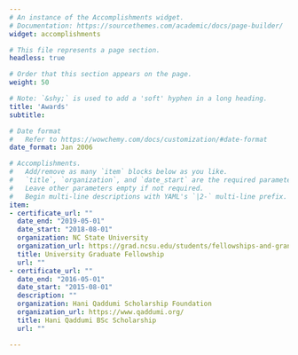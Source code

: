 ```yaml
---
# An instance of the Accomplishments widget.
# Documentation: https://sourcethemes.com/academic/docs/page-builder/
widget: accomplishments

# This file represents a page section.
headless: true

# Order that this section appears on the page.
weight: 50

# Note: `&shy;` is used to add a 'soft' hyphen in a long heading.
title: 'Awards'
subtitle:

# Date format
#   Refer to https://wowchemy.com/docs/customization/#date-format
date_format: Jan 2006

# Accomplishments.
#   Add/remove as many `item` blocks below as you like.
#   `title`, `organization`, and `date_start` are the required parameters.
#   Leave other parameters empty if not required.
#   Begin multi-line descriptions with YAML's `|2-` multi-line prefix.
item:
- certificate_url: ""
  date_end: "2019-05-01"
  date_start: "2018-08-01"
  organization: NC State University
  organization_url: https://grad.ncsu.edu/students/fellowships-and-grants/opportunities/university-graduate-fellowships/
  title: University Graduate Fellowship
  url: ""
- certificate_url: ""
  date_end: "2016-05-01"
  date_start: "2015-08-01"
  description: ""
  organization: Hani Qaddumi Scholarship Foundation
  organization_url: https://www.qaddumi.org/
  title: Hani Qaddumi BSc Scholarship
  url: ""

---
```


